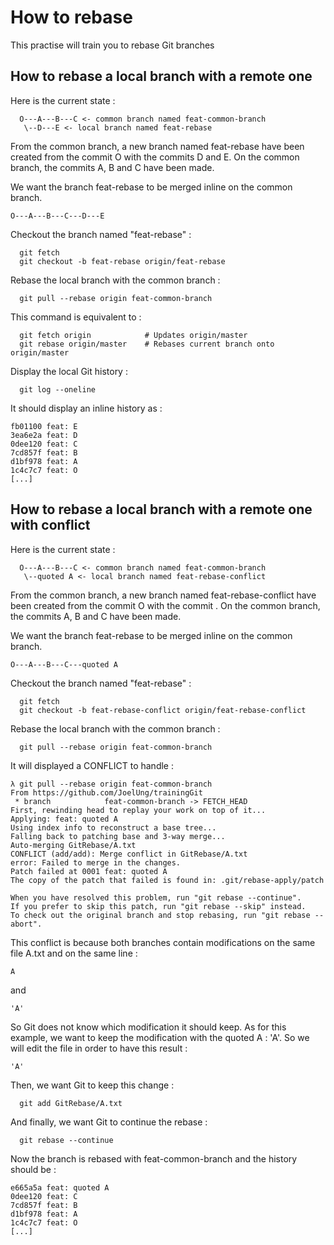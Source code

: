 # How to rebase

This practise will train you to rebase Git branches

## How to rebase a local branch with a remote one

Here is the current state :
```
  O---A---B---C <- common branch named feat-common-branch
   \--D---E <- local branch named feat-rebase
```

From the common branch, a new branch named feat-rebase have been created from the commit O with the commits D and E.
On the common branch, the commits A, B and C have been made.

We want the branch feat-rebase to be merged inline on the common branch.
```
O---A---B---C---D---E
```

Checkout the branch named "feat-rebase" :
```
  git fetch
  git checkout -b feat-rebase origin/feat-rebase
```

Rebase the local branch with the common branch :
```
  git pull --rebase origin feat-common-branch
```

This command is equivalent to :
```
  git fetch origin            # Updates origin/master
  git rebase origin/master    # Rebases current branch onto origin/master
```

Display the local Git history :
```
  git log --oneline
```
It should display an inline history as :
```
fb01100 feat: E
3ea6e2a feat: D
0dee120 feat: C
7cd857f feat: B
d1bf978 feat: A
1c4c7c7 feat: O
[...]
```

## How to rebase a local branch with a remote one with conflict

Here is the current state :
```
  O---A---B---C <- common branch named feat-common-branch
   \--quoted A <- local branch named feat-rebase-conflict
```

From the common branch, a new branch named feat-rebase-conflict have been created from the commit O with the commit .
On the common branch, the commits A, B and C have been made.

We want the branch feat-rebase to be merged inline on the common branch.
```
O---A---B---C---quoted A
```

Checkout the branch named "feat-rebase" :
```
  git fetch
  git checkout -b feat-rebase-conflict origin/feat-rebase-conflict
```

Rebase the local branch with the common branch :
```
  git pull --rebase origin feat-common-branch
```

It will displayed a CONFLICT to handle :
```
λ git pull --rebase origin feat-common-branch
From https://github.com/JoelUng/trainingGit
 * branch            feat-common-branch -> FETCH_HEAD
First, rewinding head to replay your work on top of it...
Applying: feat: quoted A
Using index info to reconstruct a base tree...
Falling back to patching base and 3-way merge...
Auto-merging GitRebase/A.txt
CONFLICT (add/add): Merge conflict in GitRebase/A.txt
error: Failed to merge in the changes.
Patch failed at 0001 feat: quoted A
The copy of the patch that failed is found in: .git/rebase-apply/patch

When you have resolved this problem, run "git rebase --continue".
If you prefer to skip this patch, run "git rebase --skip" instead.
To check out the original branch and stop rebasing, run "git rebase --abort".
```
This conflict is because both branches contain modifications on the same file A.txt and on the same line :
```
A
```
and
```
'A'
```
So Git does not know which modification it should keep.
As for this example, we want to keep the modification with the quoted A : 'A'.
So we will edit the file in order to have this result :
```
'A'
```

Then, we want Git to keep this change :
```
  git add GitRebase/A.txt
```
And finally, we want Git to continue the rebase :
```
  git rebase --continue
```
Now the branch is rebased with feat-common-branch and the history should be :
```
e665a5a feat: quoted A
0dee120 feat: C
7cd857f feat: B
d1bf978 feat: A
1c4c7c7 feat: O
[...]
